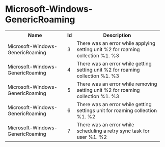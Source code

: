 # Microsoft-Windows-GenericRoaming

<table>
<colgroup><col/><col/><col/></colgroup>
<tr><th>Name</th><th>Id</th><th>Description</th></tr>
<tr><td>Microsoft-Windows-GenericRoaming</td><td>3</td><td>There was an error while applying setting unit %2 for roaming collection %1. %3</td></tr>
<tr><td>Microsoft-Windows-GenericRoaming</td><td>4</td><td>There was an error while getting setting unit %2 for roaming collection %1. %3</td></tr>
<tr><td>Microsoft-Windows-GenericRoaming</td><td>5</td><td>There was an error while removing setting unit %2 for roaming collection %1. %3</td></tr>
<tr><td>Microsoft-Windows-GenericRoaming</td><td>6</td><td>There was an error while getting settings unit for roaming collection %1. %2</td></tr>
<tr><td>Microsoft-Windows-GenericRoaming</td><td>7</td><td>There was an error while scheduling a retry sync task for user %1. %2</td></tr>
</table>
